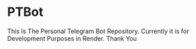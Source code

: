 # PTBot
This Is The Personal Telegram Bot Repository. Currently it is for Development Purposes in Render. Thank You
